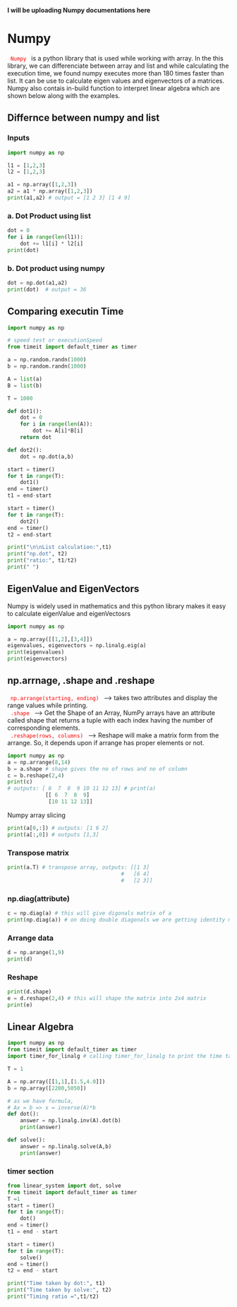 **I will be uploading Numpy documentations here**
# Numpy
<code style="color: red"> Numpy </code>
is a python library that is used while working with array. In the this library, we can differenciate between array and list and while calculating the execution time, we found numpy executes more than 180 times faster than list. It can be use to calculate eigen values and eigenvectors of a matrices. Numpy also contais in-build function to interpret linear algebra which are shown below along with the examples.

## Differnce between numpy and list

### Inputs
```python
import numpy as np 

l1 = [1,2,3]
l2 = [1,2,3]

a1 = np.array([1,2,3])
a2 = a1 * np.array([1,2,3])
print(a1,a2) # output = [1 2 3] [1 4 9]
```
### a. Dot Product using list
```python
dot = 0
for i in range(len(l1)):
    dot += l1[i] * l2[i]
print(dot)
```
### b. Dot product using numpy
```python
dot = np.dot(a1,a2)
print(dot)  # output = 36
```
## Comparing executin Time
```python
import numpy as np 

# speed test or executionSpeed
from timeit import default_timer as timer 

a = np.random.randn(1000)
b = np.random.randn(1000)

A = list(a)
B = list(b)

T = 1000

def dot1():
    dot = 0
    for i in range(len(A)):
        dot += A[i]*B[i]
    return dot

def dot2():
    dot = np.dot(a,b)

start = timer()
for t in range(T):
    dot1()
end = timer()
t1 = end-start

start = timer()
for t in range(T):
    dot2()
end = timer()
t2 = end-start

print("\n\nList calculation:",t1)
print("np.dot", t2)
print("ratio:", t1/t2)
print(" ")
```
## EigenValue and EigenVectors
Numpy is widely used in mathematics and this python library makes it easy to calculate eigenValue and eigenVectosrs
```python
import numpy as np 

a = np.array([[1,2],[3,4]])
eigenvalues, eigenvectors = np.linalg.eig(a)
print(eigenvalues)
print(eigenvectors)
```
## np.arrnage, .shape and .reshape
<code style="color: red"> np.arrange(starting, ending) </code> --> takes two attributes and display the range values while printing.                                                
        <code style="color: red"> .shape </code> --> Get the Shape of an Array​​, NumPy arrays have an attribute called shape that returns a tuple with each index having the number of corresponding elements.                              
<code style="color: red"> .reshape(rows, columns) </code> --> Reshape will make a matrix form from the arrange. So, it depends upon if arrange has proper elements or not.
```python
import numpy as np 
a = np.arrange(8,14)
b = a.shape # shape gives the no of rows and no of column
c = b.reshape(2,4)
print(c)
# outputs: [ 6  7  8  9 10 11 12 13] # print(a)
            [[ 6  7  8  9]
             [10 11 12 13]]
```
Numpy array slicing
```python
print(a[0,:]) # outputs: [1 6 2]
print(a[:,0]) # outputs [1,3]
```
### Transpose matrix
```python
print(a.T) # transpose array, outputs: [[1 3]
                                    #   [6 4]
                                    #   [2 3]]
```
### np.diag(attribute)
```python
c = np.diag(a) # this will give digonals matrix of a
print(np.diag(a)) # on doing double diagonals we are getting identity matrix  
```
### Arrange data
```python
d = np.arange(1,9)
print(d)
```
### Reshape 
```python
print(d.shape)
e = d.reshape(2,4) # this will shape the matrix into 2x4 matrix
print(e)
```
## Linear Algebra
```python
import numpy as np 
from timeit import default_timer as timer 
import timer_for_linalg # calling timer_for_linalg to print the time taken by each methods

T = 1

A = np.array([[1,1],[1.5,4.0]])
b = np.array([2200,5050])

# as we have formula, 
# Ax = b => x = inverse(A)*b
def dot():
    answer = np.linalg.inv(A).dot(b)
    print(answer)

def solve():
    answer = np.linalg.solve(A,b)
    print(answer)
```
### timer section
```python
from linear_system import dot, solve
from timeit import default_timer as timer 
T =1
start = timer()
for t in range(T):
    dot()
end = timer()
t1 = end - start

start = timer()
for t in range(T):
    solve()
end = timer()
t2 = end - start

print("Time taken by dot:", t1)
print("Time taken by solve:", t2)
print("Timing ratio =",t1/t2)
```
